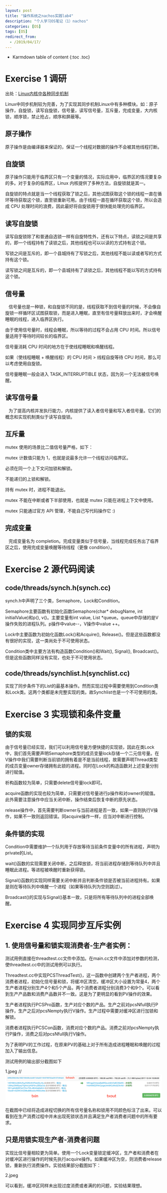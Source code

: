 ```yaml
---
layout: post
title: "操作系统之nachos实践lab4"
description: "个人学习OS笔记（1）nachos"
categories: [OS]
tags: [OS]
redirect_from:
  - /2019/04/17/
---
```


* Karmdown table of content
{:toc .toc}

# Exercise 1  调研

出处：[Linux内核中各种同步机制](https://www.cnblogs.com/liuwei0773/articles/9506748.html)

Linux中同步机制较为完善，为了实现其同步机制Linux中有多种模块。如：原子操作，自旋锁，读写自旋锁，信号量，读写信号量，互斥量，完成变量，大内核锁，顺序锁，禁止抢占，顺序和屏蔽等。

## 原子操作

原子操作是由编译器来保证的，保证一个线程对数据的操作不会被其他线程打断。 

## 自旋锁

原子操作只能用于临界区只有一个变量的情况，实际应用中，临界区的情况要复杂的多。对于复杂的临界区，Linux 内核提供了多种方法，自旋锁就是其一。

自旋锁的特点就是当一个线程获取了锁之后，其他试图获取这个锁的线程一直在循环等待获取这个锁，直至锁重新可用。由于线程一直在循环获取这个锁，所以会造成 CPU 处理时间的浪费，因此最好将自旋锁用于很快能处理完的临界区。

## 读写自旋锁

读写自旋锁除了和普通自选锁一样有自旋特性外，还有以下特点，读锁之间是共享的，即一个线程持有了读锁之后，其他线程也可以以读的方式持有这个锁。

写锁之间是互斥的，即一个县城持有了写锁之后，其他线程不能以读或者写的方式持有这个锁。

读写锁之间是互斥的，即一个县城持有了读锁之后，其他线程不能以写的方式持有这个锁。

## 信号量
  
信号量也是一种锁，和自旋锁不同的是，线程获取不到信号量的时候，不会像自旋锁一样循环区试图获取锁，而是进入睡眠，直至有信号量释放出来时，才会唤醒睡眠的线程，进入临界区执行。

由于使用信号量时，线程会睡眠，所以等待的过程不会占用 CPU 时间。所以信号量适用于等待时间较长的临界区。 

信号量消耗 CPU 时间的地方在于使线程睡眠和唤醒线程。 

如果（使线程睡眠 + 唤醒线程）的 CPU 时间 > 线程自旋等待 CPU 时间，那么可以考虑使用自旋锁。 

信号量睡眠一般会进入 TASK_INTERRUPTIBLE 状态，因为另一个无法被信号唤醒。 

## 读写信号量
  
为了提高内核并发执行能力，内核提供了读入者信号量和写入者信号量。它们的概念和实现机制类似于读写自旋锁。

## 互斥量

mutex 使用的场景比二值信号量严格，如下：

mutex 计数值只能为 1，也就是说最多允许一个线程访问临界区。

必须在同一个上下文问加锁和解锁。

不能递归的上锁和解锁。

持有 mutex 时，进程不能退出。

mutex 不能在中断或者下半部使用，也就是 mutex 只能在进程上下文中使用。

mutex 只能通过官方 API 管理，不能自己写代码操作它 :)

## 完成变量
  
完成变量名为 completion。完成变量类似于信号量，当线程完成任务出了临界区之后，使用完成变量唤醒等待线程（更像 condition）。 



# Exercise 2  源代码阅读

## code/threads/synch.h(synch.cc)

synch.h中声明了三个类，Semaphore，Lock和Condition。

Semaphore主要函数有初始化函数Semaphore(char* debugName, int initialValue)和p(), v()。主要变量有int  value, List *queue。queue中存储的是V操作失败的进程队列。p操作中value--，V操作中value ++。

Lock中主要函数为初始化函数Lock()和Acquire(), Release()。但是这些函数都没有很好的实现，这一类尚处于不可使用状态。

Condition类中主要方法有构造函数Condition()和Wait(), Signal(), Broadcast()。但是这些函数同样没有实现，也处于不可使用状态。

## code/threads/synchlist.h(synchlist.cc)

实现了同步条件下的List的最基本操作。然而实现过程中需要使用到Condition类和Lock类。这两个类都是未完整实现的类。故Synchlist也是一个不可使用的类。

# Exercise 3  实现锁和条件变量

## 锁的实现

由于信号量已经实现，我们可以利用信号量方便快捷的实现锁，因此在类Lock中，我们首先需要声明Semaphore类型的成员变量lock存储一个二元信号量。在V操作中我们需要判断当前锁的拥有着是不是当前线程，故需要声明Thread类型的成员变量owner存储拥有此锁的进程。同时在Lock的构造函数对上述变量分别进行赋值。

析构函数较为简单，只需要delete信号量lock即可。	

acquire函数的实现也较为简单，只需要对信号量进行p操作和对owner的赋值。此外需要注意操作中应当关闭中断，操作结束后恢复中断的原先状态。

release操作中，首先需要判断owner与当前进程是否一致，如果一直则执行V操作，如果不一致则返回错误。同acquire操作一样，应当对中断进行控制。

## 条件锁的实现

Condition中需要维护一个队列用于存放等待当前条件变量中的所有进程，声明为private的List。

wait()函数的实现需要关闭中断，之后释放锁，将当前进程存储到等待队列中并且睡眠此进程。等进程被唤醒时重新获得锁。

Signal()函数的实现同样需要关闭中断并且判断条件锁是否被当前进程持有。如果是则在等待队列中唤醒一个进程（如果等待队列为空则跳过）。

Broadcast()的实现与Signal()基本一致，只是将所有等待队列中的进程全部唤醒。

# Exercise 4  实现同步互斥实例

## 1.	使用信号量和锁实现消费者-生产者实例：

测试用例直接在threadtest.cc文件中添加。在main.cc文件中添加对参数的检测，使threadtest.cc中的测试用例可以执行。

Threadtest.cc中实现PCSThreadTest()，这一函数中创建两个生产者进程，两个消费者进程，初始化信号量和锁，将缓冲区清空。缓冲区大小设置为常量4，两个生产者进程分别生产4个和5个产品，两个消费者进程分别消费3个和9个。可以看到生产产品数和消费产品数并不一致。这是为了更明显的看到PV操作的效果。

生产者进程执行PCSPro函数，生产对应个数的产品。生产之前对pcsNfull执行P操作，生产之后对pcsNempty执行V操作。生产过程中需要对缓冲区进行加锁和解锁。

消费者进程执行PCSCon函数，消费对应个数的产品。消费之前对pcsNempty执行P操作，消费之后对pcsNfull执行V操作。

为了表明PV的工作过程，在原来PV的基础上对于所有造成进程睡眠和唤醒的过程加入了输出信息。

测试用例的输出部分截图如下

1.jpeg
// ![smiley](\assets\images\usedInBlogs\blockChainGo\4\1.png)

在截图中已经将造成进程切换的所有信号量名称和锁用不同颜色标注了出来。可以看到在生产消费过程中并未出现死锁状态并且满足生产者消费者问题中的所有要求。

## 只是用锁实现生产者-消费者问题

实现比信号量相较更为简单。使用一个Lock变量锁定缓冲区，生产者和消费者在对缓冲区进行操作的时候先执行acquire操作。如果缓冲区为空，则消费者release锁，重新执行消费操作。实验结果部分截图如下：

2.jpeg

可以看到，缓冲区同样未出现过度消费或者满的的问题，实验结果理想。


